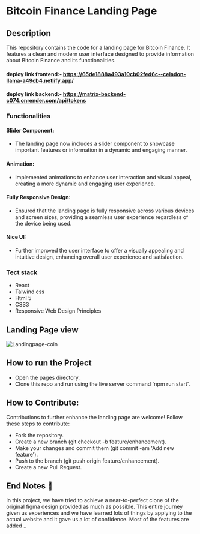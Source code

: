 # Bitcoin Finance Landing Page

## Description
This repository contains the code for a landing page for Bitcoin Finance. It features a clean and modern user interface designed to provide information about Bitcoin Finance and its functionalities.

#### deploy link frontend:- https://65de1888a493a10cb02fed6c--celadon-llama-a49cb4.netlify.app/
#### deploy link backend:- https://matrix-backend-c074.onrender.com/api/tokens

### Functionalities
#### Slider Component:
* The landing page now includes a slider component to showcase important features or information in a dynamic and engaging manner.

#### Animation:
* Implemented animations to enhance user interaction and visual appeal, creating a more dynamic and engaging user experience.

#### Fully Responsive Design:
* Ensured that the landing page is fully responsive across various devices and screen sizes, providing a seamless user experience regardless of the device being used.

#### Nice UI:
* Further improved the user interface to offer a visually appealing and intuitive design, enhancing overall user experience and satisfaction.

### Tect stack
* React
* Talwind css
* Html 5
* CSS3
* Responsive Web Design Principles

## Landing Page view
![Landingpage-coin](https://github.com/Md-abdul/Md-abdul-Frontend-Developer/assets/112768514/bdbe50d7-d678-48e6-854a-a147767ba380)

## How to run the Project
* Open the pages directory.
* Clone this repo and run using the live server command 'npm run start'.

## How to Contribute:
Contributions to further enhance the landing page are welcome! Follow these steps to contribute:

* Fork the repository.
* Create a new branch (git checkout -b feature/enhancement).
* Make your changes and commit them (git commit -am 'Add new feature').
* Push to the branch (git push origin feature/enhancement).
* Create a new Pull Request.

## End Notes 📑
In this project, we have tried to achieve a near-to-perfect clone of the original figma design provided as much as possible. This entire journey given us experiences and we have learned lots of things by applying to the actual website and it gave us a lot of confidence. Most of the features are added ..
